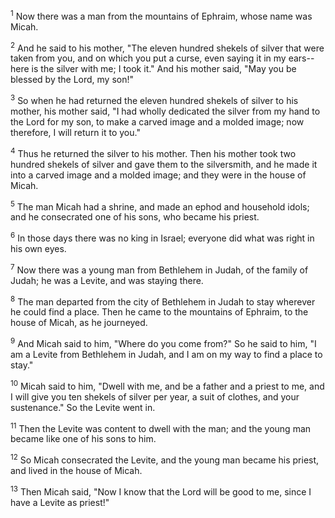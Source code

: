 <sup>1</sup> 
Now there was a man from the mountains of Ephraim, whose name was Micah. 

<sup>2</sup> 
And he said to his mother, "The eleven hundred shekels of silver that were taken from you, and on which you put a curse, even saying it in my ears--here is the silver with me; I took it." And his mother said, "May you be blessed by the Lord, my son!" 

<sup>3</sup> 
So when he had returned the eleven hundred shekels of silver to his mother, his mother said, "I had wholly dedicated the silver from my hand to the Lord for my son, to make a carved image and a molded image; now therefore, I will return it to you." 

<sup>4</sup> 
Thus he returned the silver to his mother. Then his mother took two hundred shekels of silver and gave them to the silversmith, and he made it into a carved image and a molded image; and they were in the house of Micah. 

<sup>5</sup> 
The man Micah had a shrine, and made an ephod and household idols; and he consecrated one of his sons, who became his priest. 

<sup>6</sup> 
In those days there was no king in Israel; everyone did what was right in his own eyes. 

<sup>7</sup> 
Now there was a young man from Bethlehem in Judah, of the family of Judah; he was a Levite, and was staying there. 

<sup>8</sup> 
The man departed from the city of Bethlehem in Judah to stay wherever he could find a place. Then he came to the mountains of Ephraim, to the house of Micah, as he journeyed. 

<sup>9</sup> 
And Micah said to him, "Where do you come from?" So he said to him, "I am a Levite from Bethlehem in Judah, and I am on my way to find a place to stay." 

<sup>10</sup> 
Micah said to him, "Dwell with me, and be a father and a priest to me, and I will give you ten shekels of silver per year, a suit of clothes, and your sustenance." So the Levite went in. 

<sup>11</sup> 
Then the Levite was content to dwell with the man; and the young man became like one of his sons to him. 

<sup>12</sup> 
So Micah consecrated the Levite, and the young man became his priest, and lived in the house of Micah. 

<sup>13</sup> 
Then Micah said, "Now I know that the Lord will be good to me, since I have a Levite as priest!"